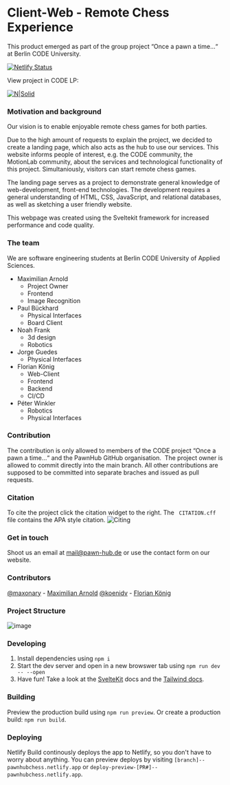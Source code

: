 # Client-Web - Remote Chess Experience
This product emerged as part of the group project “Once a pawn a time…“ at Berlin CODE University. 

[![Netlify Status](https://api.netlify.com/api/v1/badges/b7111648-e76c-498e-a25e-eeb0a45a0c49/deploy-status)](https://app.netlify.com/sites/pawnhubchess/deploys)

View project in CODE LP: 

[![N|Solid](https://logo.clearbit.com/https://code.berlin)](https://app.code.berlin/projects/cl7ah7xam785660wl8xssnw4ja)

### Motivation and background
Our vision is to enable enjoyable remote chess games for both parties.

Due to the high amount of requests to explain the project, we decided to create a landing page, which also acts as the hub to use our services. This website informs people of interest, e.g. the CODE community, the MotionLab community, about the services and technological functionality of this project. 
Simultaniously, visitors can start remote chess games.

The landing page serves as a project to demonstrate general knowledge of web-development, front-end technologies. The development requires a general understanding of HTML, CSS, JavaScript, and relational databases, as well as sketching a user friendly website. 

This webpage was created using the Sveltekit framework for increased performance and code quality.  

### The team
We are software engineering students at Berlin CODE University of Applied Sciences.
- Maximilian Arnold 
    - Project Owner
    - Frontend
    - Image Recognition
- Paul Bückhard
    - Physical Interfaces
    - Board Client
- Noah Frank 
    - 3d design 
    - Robotics 
- Jorge Guedes 
    - Physical Interfaces
- Florian König	
    - Web-Client
    - Frontend
    - Backend
    - CI/CD
- Péter Winkler	
    - Robotics
    - Physical Interfaces

### Contribution
The contribution is only allowed to members of the CODE project “Once a pawn a time…“ and the PawnHub GitHub organisation.  The project owner is allowed to commit directly into the main branch. All other contributions are supposed to be committed into separate braches and issued as pull requests. 

### Citation
To cite the project click the citation widget to the right. The ``` CITATION.cff``` file contains the APA style citation. 
![Citing](https://user-images.githubusercontent.com/62939182/197151913-4c81daf4-8e11-4951-ae82-2a76aa5fb342.png)

### Get in touch
Shoot us an email at mail@pawn-hub.de or use the contact form on our website.

### Contributors
[@maxonary](https://github.com/maxonary) - [Maximilian Arnold](https://www.linkedin.com/in/maximilian-arnold-787ba5197/)
[@koenidv](https://github.com/koenidv) - [Florian König](https://www.linkedin.com/in/koenidv/)

### Project Structure

![image](https://user-images.githubusercontent.com/32238636/202461111-94ce45ba-ff0e-4da6-9200-8476bb357f72.png)

### Developing

1. Install dependencies using `npm i`
2. Start the dev server and open in a new browswer tab using `npm run dev -- --open`
3. Have fun! Take a look at the [SvelteKit](https://kit.svelte.dev/docs/introduction) docs and the [Tailwind docs](https://tailwindcss.com/docs/utility-first).

### Building

Preview the production build using `npm run preview`.
Or create a production build: `npm run build`.

### Deploying

Netlify Build continously deploys the app to Netlify, so you don't have to worry about anything.
You can preview deploys by visiting `[branch]--pawnhubchess.netlify.app` or `deploy-preview-[PR#]--pawnhubchess.netlify.app`.
